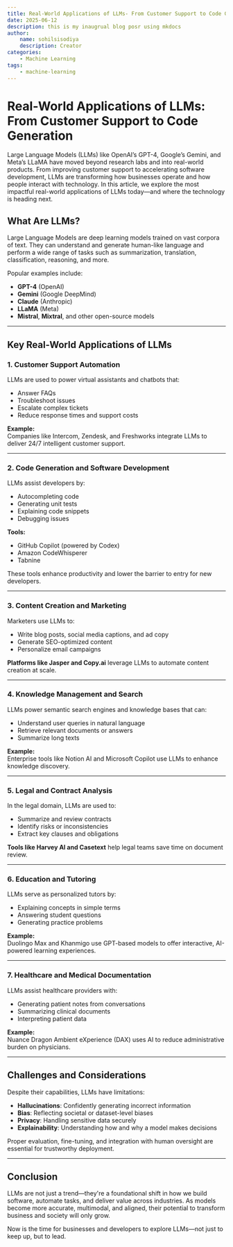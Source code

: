 ```yaml
---
title: Real-World Applications of LLMs- From Customer Support to Code Generation
date: 2025-06-12
description: this is my inaugrual blog posr using mkdocs
author:
    name: sohilsisodiya
    description: Creator
categories:
    - Machine Learning
tags:
    - machine-learning
---
```


# Real-World Applications of LLMs: From Customer Support to Code Generation

Large Language Models (LLMs) like OpenAI’s GPT-4, Google’s Gemini, and Meta’s LLaMA have moved beyond research labs and into real-world products. From improving customer support to accelerating software development, LLMs are transforming how businesses operate and how people interact with technology. In this article, we explore the most impactful real-world applications of LLMs today—and where the technology is heading next.

<!-- more -->

## What Are LLMs?

Large Language Models are deep learning models trained on vast corpora of text. They can understand and generate human-like language and perform a wide range of tasks such as summarization, translation, classification, reasoning, and more.

Popular examples include:

- **GPT-4** (OpenAI)
- **Gemini** (Google DeepMind)
- **Claude** (Anthropic)
- **LLaMA** (Meta)
- **Mistral**, **Mixtral**, and other open-source models

---

## Key Real-World Applications of LLMs

### 1. Customer Support Automation

LLMs are used to power virtual assistants and chatbots that:

- Answer FAQs
- Troubleshoot issues
- Escalate complex tickets
- Reduce response times and support costs

**Example:**  
Companies like Intercom, Zendesk, and Freshworks integrate LLMs to deliver 24/7 intelligent customer support.

---

### 2. Code Generation and Software Development

LLMs assist developers by:

- Autocompleting code
- Generating unit tests
- Explaining code snippets
- Debugging issues

**Tools:**  

- GitHub Copilot (powered by Codex)
- Amazon CodeWhisperer
- Tabnine

These tools enhance productivity and lower the barrier to entry for new developers.

---

### 3. Content Creation and Marketing

Marketers use LLMs to:

- Write blog posts, social media captions, and ad copy
- Generate SEO-optimized content
- Personalize email campaigns

**Platforms like Jasper and Copy.ai** leverage LLMs to automate content creation at scale.

---

### 4. Knowledge Management and Search

LLMs power semantic search engines and knowledge bases that can:

- Understand user queries in natural language
- Retrieve relevant documents or answers
- Summarize long texts

**Example:**  
Enterprise tools like Notion AI and Microsoft Copilot use LLMs to enhance knowledge discovery.

---

### 5. Legal and Contract Analysis

In the legal domain, LLMs are used to:

- Summarize and review contracts
- Identify risks or inconsistencies
- Extract key clauses and obligations

**Tools like Harvey AI and Casetext** help legal teams save time on document review.

---

### 6. Education and Tutoring

LLMs serve as personalized tutors by:

- Explaining concepts in simple terms
- Answering student questions
- Generating practice problems

**Example:**  
Duolingo Max and Khanmigo use GPT-based models to offer interactive, AI-powered learning experiences.

---

### 7. Healthcare and Medical Documentation

LLMs assist healthcare providers with:

- Generating patient notes from conversations
- Summarizing clinical documents
- Interpreting patient data

**Example:**  
Nuance Dragon Ambient eXperience (DAX) uses AI to reduce administrative burden on physicians.

---

## Challenges and Considerations

Despite their capabilities, LLMs have limitations:

- **Hallucinations**: Confidently generating incorrect information
- **Bias**: Reflecting societal or dataset-level biases
- **Privacy**: Handling sensitive data securely
- **Explainability**: Understanding how and why a model makes decisions

Proper evaluation, fine-tuning, and integration with human oversight are essential for trustworthy deployment.

---

## Conclusion

LLMs are not just a trend—they're a foundational shift in how we build software, automate tasks, and deliver value across industries. As models become more accurate, multimodal, and aligned, their potential to transform business and society will only grow.

Now is the time for businesses and developers to explore LLMs—not just to keep up, but to lead.

